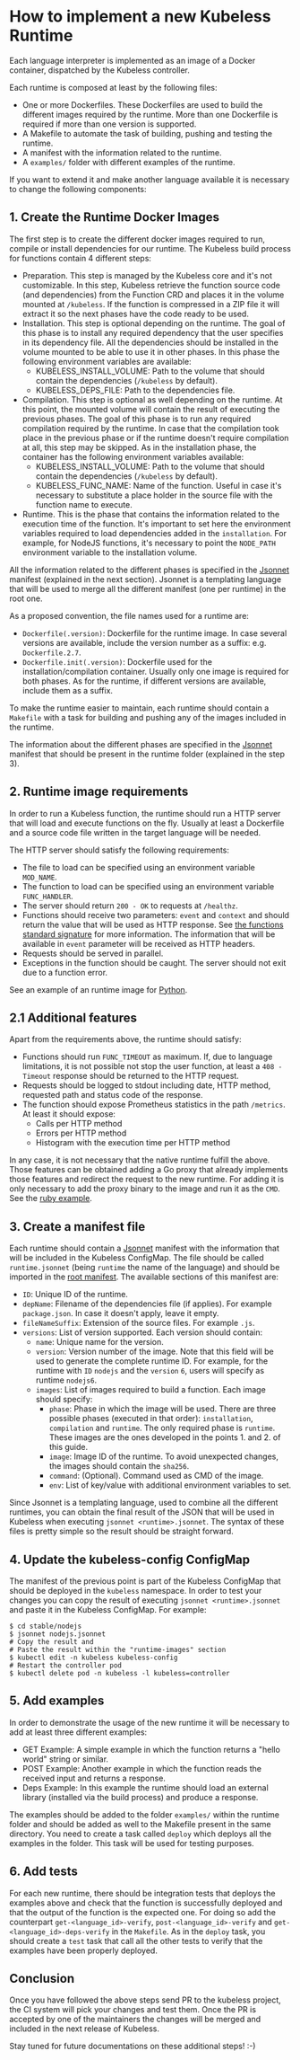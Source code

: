 # How to implement a new Kubeless Runtime

Each language interpreter is implemented as an image of a Docker container, dispatched by the Kubeless controller.

Each runtime is composed at least by the following files:

- One or more Dockerfiles. These Dockerfiles are used to build the different images required by the runtime. More than one Dockerfile is required if more than one version is supported.
- A Makefile to automate the task of building, pushing and testing the runtime.
- A manifest with the information related to the runtime.
- A `examples/` folder with different examples of the runtime.

If you want to extend it and make another language available it is necessary to change the following components:

## 1. Create the Runtime Docker Images

The first step is to create the different docker images required to run, compile or install dependencies for our runtime. The Kubeless build process for functions contain 4 different steps:

- Preparation. This step is managed by the Kubeless core and it's not customizable. In this step, Kubeless retrieve the function source code (and dependencies) from the Function CRD and places it in the volume mounted at `/kubeless`. If the function is compressed in a ZIP file it will extract it so the next phases have the code ready to be used.
- Installation. This step is optional depending on the runtime. The goal of this phase is to install any required dependency that the user specifies in its dependency file. All the dependencies should be installed in the volume mounted to be able to use it in other phases. In this phase the following environment variables are available:
  - KUBELESS_INSTALL_VOLUME: Path to the volume that should contain the dependencies (`/kubeless` by default).
  - KUBELESS_DEPS_FILE: Path to the dependencies file.
- Compilation. This step is optional as well depending on the runtime. At this point, the mounted volume will contain the result of executing the previous phases. The goal of this phase is to run any required compilation required by the runtime. In case that the compilation took place in the previous phase or if the runtime doesn't require compilation at all, this step may be skipped. As in the installation phase, the container has the following environment variables available:
  - KUBELESS_INSTALL_VOLUME: Path to the volume that should contain the dependencies (`/kubeless` by default).
  - KUBELESS_FUNC_NAME: Name of the function. Useful in case it's necessary to substitute a place holder in the source file with the function name to execute.
- Runtime. This is the phase that contains the information related to the execution time of the function. It's important to set here the environment variables required to load dependencies added in the `installation`. For example, for NodeJS functions, it's necessary to point the `NODE_PATH` environment variable to the installation volume.

All the information related to the different phases is specified in the [Jsonnet](https://jsonnet.org) manifest (explained in the next section). Jsonnet is a templating language that will be used to merge all the different manifest (one per runtime) in the root one.

As a proposed convention, the file names used for a runtime are:

- `Dockerfile(.version)`: Dockerfile for the runtime image. In case several versions are available, include the version number as a suffix: e.g. `Dockerfile.2.7`.
- `Dockerfile.init(.version)`: Dockerfile used for the installation/compilation container. Usually only one image is required for both phases. As for the runtime, if different versions are available, include them as a suffix.

To make the runtime easier to maintain, each runtime should contain a `Makefile` with a task for building and pushing any of the images included in the runtime.

The information about the different phases are specified in the [Jsonnet](https://jsonnet.org) manifest that should be present in the runtime folder (explained in the step 3).

## 2. Runtime image requirements

In order to run a Kubeless function, the runtime should run a HTTP server that will load and execute functions on the fly. Usually at least a Dockerfile and a source code file written in the target language will be needed.

The HTTP server should satisfy the following requirements:

- The file to load can be specified using an environment variable `MOD_NAME`.
- The function to load can be specified using an environment variable `FUNC_HANDLER`.
- The server should return `200 - OK` to requests at `/healthz`.
- Functions should receive two parameters: `event` and `context` and should return the value that will be used as HTTP response. See [the functions standard signature](https://kubeless.io/docs/kubeless-functions/#functions-interface) for more information. The information that will be available in `event` parameter will be received as HTTP headers.
- Requests should be served in parallel.
- Exceptions in the function should be caught. The server should not exit due to a function error.

See an example of an runtime image for [Python](https://github.com/kubeless/runtimes/blob/master/stable/python/Dockerfile.2.7).

## 2.1 Additional features

Apart from the requirements above, the runtime should satisfy:

- Functions should run `FUNC_TIMEOUT` as maximum. If, due to language limitations, it is not possible not stop the user function, at least a `408 - Timeout` response should be returned to the HTTP request.
- Requests should be logged to stdout including date, HTTP method, requested path and status code of the response.
- The function should expose Prometheus statistics in the path `/metrics`. At least it should expose:
  - Calls per HTTP method
  - Errors per HTTP method
  - Histogram with the execution time per HTTP method

In any case, it is not necessary that the native runtime fulfill the above. Those features can be obtained adding a Go proxy that already implements those features and redirect the request to the new runtime. For adding it is only necessary to add the proxy binary to the image and run it as the `CMD`. See the [ruby example](https://github.com/kubeless/runtimes/blob/master/stable/ruby/).

## 3. Create a manifest file

Each runtime should contain a [Jsonnet](https://jsonnet.org) manifest with the information that will be included in the Kubeless ConfigMap. The file should be called `runtime.jsonnet` (being `runtime` the name of the language) and should be imported in the [root manifest](https://github.com/kubeless/runtimes/blob/master/runtimes.jsonnet). The available sections of this manifest are:

- `ID`: Unique ID of the runtime.
- `depName`: Filename of the dependencies file (if applies). For example `package.json`. In case it doesn't apply, leave it empty.
- `fileNameSuffix`: Extension of the source files. For example `.js`.
- `versions`: List of version supported. Each version should contain:
  - `name`: Unique name for the version.
  - `version`: Version number of the image. Note that this field will be used to generate the complete runtime ID. For example, for the runtime with `ID` `nodejs` and the `version` `6`, users will specify as runtime `nodejs6`.
  - `images`: List of images required to build a function. Each image should specify:
    - `phase`: Phase in which the image will be used. There are three possible phases (executed in that order): `installation`, `compilation` and `runtime`. The only required phase is `runtime`. These images are the ones developed in the points 1. and 2. of this guide.
    - `image`: Image ID of the runtime. To avoid unexpected changes, the images should contain the `sha256`.
    - `command`: (Optional). Command used as CMD of the image.
    - `env`: List of key/value with additional environment variables to set.

Since Jsonnet is a templating language, used to combine all the different runtimes, you can obtain the final result of the JSON that will be used in Kubeless when executing `jsonnet <runtime>.jsonnet`. The syntax of these files is pretty simple so the result should be straight forward.

## 4. Update the kubeless-config ConfigMap

The manifest of the previous point is part of the Kubeless ConfigMap that should be deployed in the `kubeless` namespace. In order to test your changes you can copy the result of executing `jsonnet <runtime>.jsonnet` and paste it in the Kubeless ConfigMap. For example:

```console
$ cd stable/nodejs
$ jsonnet nodejs.jsonnet
# Copy the result and
# Paste the result within the "runtime-images" section
$ kubectl edit -n kubeless kubeless-config
# Restart the controller pod
$ kubectl delete pod -n kubeless -l kubeless=controller
```

## 5. Add examples

In order to demonstrate the usage of the new runtime it will be necessary to add at least three different examples:

- GET Example: A simple example in which the function returns a "hello world" string or similar.
- POST Example: Another example in which the function reads the received input and returns a response.
- Deps Example: In this example the runtime should load an external library (installed via the build process) and produce a response.

The examples should be added to the folder `examples/` within the runtime folder and should be added as well to the Makefile present in the same directory. You need to create a task called `deploy` which deploys all the examples in the folder. This task will be used for testing purposes.

## 6. Add tests

For each new runtime, there should be integration tests that deploys the examples above and check that the function is successfully deployed and that the output of the function is the expected one. For doing so add the counterpart `get-<language_id>-verify`, `post-<language_id>-verify` and `get-<language_id>-deps-verify` in the `Makefile`. As in the `deploy` task, you should create a `test` task that call all the other tests to verify that the examples have been properly deployed.

## Conclusion

Once you have followed the above steps send PR to the kubeless project, the CI system will pick your changes and test them. Once the PR is accepted by one of the maintainers the changes will be merged and included in the next release of Kubeless.

Stay tuned for future documentations on these additional steps! :-)
